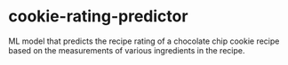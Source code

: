 # cookie-rating-predictor
ML model that predicts the recipe rating of a chocolate chip cookie recipe based on the measurements of various ingredients in the recipe.


